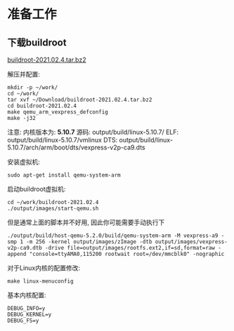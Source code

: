 # 准备工作

## 下载buildroot
[buildroot-2021.02.4.tar.bz2](https://buildroot.org/downloads/buildroot-2021.02.4.tar.bz2)

解压并配置:
```
mkdir -p ~/work/
cd ~/work/
tar xvf ~/Download/buildroot-2021.02.4.tar.bz2
cd buildroot-2021.02.4
make qemu_arm_vexpress_defconfig
make -j32
```

注意: 内核版本为: **5.10.7**
源码: output/build/linux-5.10.7/
ELF: output/build/linux-5.10.7/vmlinux
DTS: output/build/linux-5.10.7/arch/arm/boot/dts/vexpress-v2p-ca9.dts

安装虚拟机:
```
sudo apt-get install qemu-system-arm
```

启动buildroot虚拟机:
```
cd ~/work/buildroot-2021.02.4
./output/images/start-qemu.sh
```
但是通常上面的脚本并不好用, 因此你可能需要手动执行下
```
./output/build/host-qemu-5.2.0/build/qemu-system-arm -M vexpress-a9 -smp 1 -m 256 -kernel output/images/zImage -dtb output/images/vexpress-v2p-ca9.dtb -drive file=output/images/rootfs.ext2,if=sd,format=raw -append "console=ttyAMA0,115200 rootwait root=/dev/mmcblk0" -nographic
```

对于Linux内核的配置修改:
```
make linux-menuconfig
```

基本内核配置:
```
DEBUG_INFO=y
DEBUG_KERNEL=y
DEBUG_FS=y
```